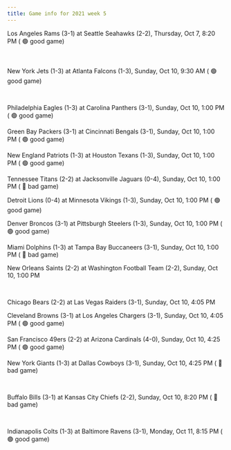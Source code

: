 ```yaml
---
title: Game info for 2021 week 5
---
```

Los Angeles Rams (3-1) at Seattle Seahawks (2-2), Thursday, Oct 7, 8:20 PM (	:green_circle: good game)


<br/>

New York Jets (1-3) at Atlanta Falcons (1-3), Sunday, Oct 10, 9:30 AM (	:green_circle: good game)


<br/>

Philadelphia Eagles (1-3) at Carolina Panthers (3-1), Sunday, Oct 10, 1:00 PM (	:green_circle: good game)

Green Bay Packers (3-1) at Cincinnati Bengals (3-1), Sunday, Oct 10, 1:00 PM (	:green_circle: good game)

New England Patriots (1-3) at Houston Texans (1-3), Sunday, Oct 10, 1:00 PM (	:green_circle: good game)

Tennessee Titans (2-2) at Jacksonville Jaguars (0-4), Sunday, Oct 10, 1:00 PM (	:red_circle: bad game)

Detroit Lions (0-4) at Minnesota Vikings (1-3), Sunday, Oct 10, 1:00 PM (	:green_circle: good game)

Denver Broncos (3-1) at Pittsburgh Steelers (1-3), Sunday, Oct 10, 1:00 PM (	:green_circle: good game)

Miami Dolphins (1-3) at Tampa Bay Buccaneers (3-1), Sunday, Oct 10, 1:00 PM (	:red_circle: bad game)

New Orleans Saints (2-2) at Washington Football Team (2-2), Sunday, Oct 10, 1:00 PM


<br/>

Chicago Bears (2-2) at Las Vegas Raiders (3-1), Sunday, Oct 10, 4:05 PM

Cleveland Browns (3-1) at Los Angeles Chargers (3-1), Sunday, Oct 10, 4:05 PM (	:green_circle: good game)

San Francisco 49ers (2-2) at Arizona Cardinals (4-0), Sunday, Oct 10, 4:25 PM (	:green_circle: good game)

New York Giants (1-3) at Dallas Cowboys (3-1), Sunday, Oct 10, 4:25 PM (	:red_circle: bad game)


<br/>

Buffalo Bills (3-1) at Kansas City Chiefs (2-2), Sunday, Oct 10, 8:20 PM (	:red_circle: bad game)


<br/>

Indianapolis Colts (1-3) at Baltimore Ravens (3-1), Monday, Oct 11, 8:15 PM (	:green_circle: good game)

